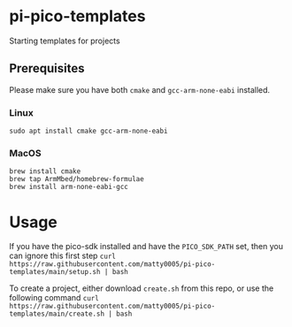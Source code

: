 # pi-pico-templates
Starting templates for projects

## Prerequisites
Please make sure you have both `cmake` and `gcc-arm-none-eabi` installed.

### Linux 
`sudo apt install cmake gcc-arm-none-eabi`
 
### MacOS
```
brew install cmake
brew tap ArmMbed/homebrew-formulae
brew install arm-none-eabi-gcc
```


# Usage
If you have the pico-sdk installed and have the `PICO_SDK_PATH` set, then you can ignore this first step
`curl https://raw.githubusercontent.com/matty0005/pi-pico-templates/main/setup.sh | bash`

To create a project, either download `create.sh` from this repo, or use the following command
`curl https://raw.githubusercontent.com/matty0005/pi-pico-templates/main/create.sh | bash`

